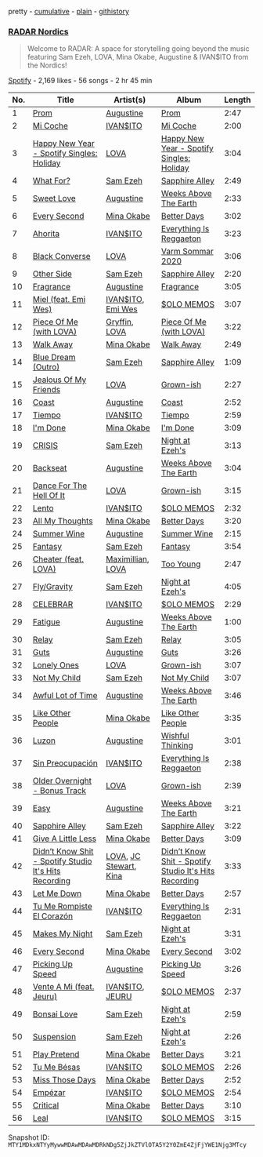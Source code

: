 pretty - [cumulative](/playlists/cumulative/37i9dQZF1DWV7gN1qBoBYg.md) - [plain](/playlists/plain/37i9dQZF1DWV7gN1qBoBYg) - [githistory](https://github.githistory.xyz/mackorone/spotify-playlist-archive/blob/main/playlists/plain/37i9dQZF1DWV7gN1qBoBYg)

### [RADAR Nordics](https://open.spotify.com/playlist/37i9dQZF1DWV7gN1qBoBYg)

> Welcome to RADAR: A space for storytelling going beyond the music featuring Sam Ezeh, LOVA, Mina Okabe, Augustine & IVAN$ITO from the Nordics!

[Spotify](https://open.spotify.com/user/spotify) - 2,169 likes - 56 songs - 2 hr 45 min

| No. | Title | Artist(s) | Album | Length |
|---|---|---|---|---|
| 1 | [Prom](https://open.spotify.com/track/5flMoOfc914PhFtAD8e1gX) | [Augustine](https://open.spotify.com/artist/1esNGCDFDiy6sKEqPhlLb4) | [Prom](https://open.spotify.com/album/35R9EjeVUv2oZBiEur310h) | 2:47 |
| 2 | [Mi Coche](https://open.spotify.com/track/4gkjuwpDV79mAVqqyoeSsD) | [IVAN$ITO](https://open.spotify.com/artist/0cPmSFfjpop7imPVWSk2yc) | [Mi Coche](https://open.spotify.com/album/3GXX4mzpuZaXxbFcQ9aGeW) | 2:00 |
| 3 | [Happy New Year \- Spotify Singles: Holiday](https://open.spotify.com/track/7JGCzG4u3YNom3CTwz2kpr) | [LOVA](https://open.spotify.com/artist/1l2NYhptmHjo64MDOcej1x) | [Happy New Year \- Spotify Singles: Holiday](https://open.spotify.com/album/0lcmBSL5gnznCRwyX6boRL) | 3:04 |
| 4 | [What For?](https://open.spotify.com/track/1HmdMV6AP2ZA01JdgZFf44) | [Sam Ezeh](https://open.spotify.com/artist/5Ys0Puc1F5jOw7EpmhMSTK) | [Sapphire Alley](https://open.spotify.com/album/6logejZ3K4RYStEMnpZ5Gd) | 2:49 |
| 5 | [Sweet Love](https://open.spotify.com/track/1vbVS8vpaFQNjketow7tse) | [Augustine](https://open.spotify.com/artist/1esNGCDFDiy6sKEqPhlLb4) | [Weeks Above The Earth](https://open.spotify.com/album/030P1hbKI1OLAPVpThG5gl) | 2:33 |
| 6 | [Every Second](https://open.spotify.com/track/0GxUJLTF4RanPVwY1YpcZ3) | [Mina Okabe](https://open.spotify.com/artist/5BS8KSKJPeLeXfABQx0bXl) | [Better Days](https://open.spotify.com/album/5SrnJoj6SyYblCwkraKsha) | 3:02 |
| 7 | [Ahorita](https://open.spotify.com/track/6eaupQfbjsvOsTCNqz4SQv) | [IVAN$ITO](https://open.spotify.com/artist/0cPmSFfjpop7imPVWSk2yc) | [Everything Is Reggaeton](https://open.spotify.com/album/3uudLdE8l4cC7ridZzYf0O) | 3:23 |
| 8 | [Black Converse](https://open.spotify.com/track/2NQtXwEgMkIeTiThSdbWPq) | [LOVA](https://open.spotify.com/artist/1l2NYhptmHjo64MDOcej1x) | [Varm Sommar 2020](https://open.spotify.com/album/5bBWHe49fHsZ2vQyPS9gWy) | 3:06 |
| 9 | [Other Side](https://open.spotify.com/track/2FZ2D3fVByioMCHTwXQEhB) | [Sam Ezeh](https://open.spotify.com/artist/5Ys0Puc1F5jOw7EpmhMSTK) | [Sapphire Alley](https://open.spotify.com/album/6logejZ3K4RYStEMnpZ5Gd) | 2:20 |
| 10 | [Fragrance](https://open.spotify.com/track/0Ot8GnwG2tDkJ8R6dgNfbd) | [Augustine](https://open.spotify.com/artist/1esNGCDFDiy6sKEqPhlLb4) | [Fragrance](https://open.spotify.com/album/5vjXjh3E13FFfVKdSccOG8) | 3:05 |
| 11 | [Miel \(feat\. Emi Wes\)](https://open.spotify.com/track/5PuJOlF0TlMzWCeXoRdThH) | [IVAN$ITO](https://open.spotify.com/artist/0cPmSFfjpop7imPVWSk2yc), [Emi Wes](https://open.spotify.com/artist/4FB4F6NV9IMJNc2HmAgiBz) | [$OLO MEMOS](https://open.spotify.com/album/1HEVveDgR4D3nJViD3q9Yq) | 3:07 |
| 12 | [Piece Of Me \(with LOVA\)](https://open.spotify.com/track/5mlNLzIdl6Ae2a4YRphSI4) | [Gryffin](https://open.spotify.com/artist/2ZRQcIgzPCVaT9XKhXZIzh), [LOVA](https://open.spotify.com/artist/1l2NYhptmHjo64MDOcej1x) | [Piece Of Me \(with LOVA\)](https://open.spotify.com/album/3L5V3sfPdsd1SoSWzcW5Xb) | 3:22 |
| 13 | [Walk Away](https://open.spotify.com/track/3XQDYyBoAeP7Agcx4YCwHS) | [Mina Okabe](https://open.spotify.com/artist/5BS8KSKJPeLeXfABQx0bXl) | [Walk Away](https://open.spotify.com/album/2C6u68wrYE0McXsrMRPogc) | 2:49 |
| 14 | [Blue Dream \(Outro\)](https://open.spotify.com/track/0z87dq19ylNYib5WN0HVIn) | [Sam Ezeh](https://open.spotify.com/artist/5Ys0Puc1F5jOw7EpmhMSTK) | [Sapphire Alley](https://open.spotify.com/album/6logejZ3K4RYStEMnpZ5Gd) | 1:09 |
| 15 | [Jealous Of My Friends](https://open.spotify.com/track/7H8VxrYJR2sWWLBrtcmQgt) | [LOVA](https://open.spotify.com/artist/1l2NYhptmHjo64MDOcej1x) | [Grown\-ish](https://open.spotify.com/album/4HsUtIgXcWzJetVBHPybg0) | 2:27 |
| 16 | [Coast](https://open.spotify.com/track/23KRFSsLa3UQ8FMY6KQ63i) | [Augustine](https://open.spotify.com/artist/1esNGCDFDiy6sKEqPhlLb4) | [Coast](https://open.spotify.com/album/4HeAegQf8B2jW03zpL1X0T) | 2:52 |
| 17 | [Tiempo](https://open.spotify.com/track/1jzMvdYPdXJdaDyuPvFNxm) | [IVAN$ITO](https://open.spotify.com/artist/0cPmSFfjpop7imPVWSk2yc) | [Tiempo](https://open.spotify.com/album/2gdBLzUKj1rG32Gy6U18Ce) | 2:59 |
| 18 | [I'm Done](https://open.spotify.com/track/31woMxYB85YfABARqqJm7e) | [Mina Okabe](https://open.spotify.com/artist/5BS8KSKJPeLeXfABQx0bXl) | [I'm Done](https://open.spotify.com/album/7zPEYCY2jACwkAd3SM7qWb) | 3:09 |
| 19 | [CRISIS](https://open.spotify.com/track/43ImePOfnaz2d4YH4mWwyi) | [Sam Ezeh](https://open.spotify.com/artist/5Ys0Puc1F5jOw7EpmhMSTK) | [Night at Ezeh's](https://open.spotify.com/album/0HeJ5vvU2LxmL5QNtCxIrl) | 3:13 |
| 20 | [Backseat](https://open.spotify.com/track/4Sec4YoFHueidjEW8fQDSj) | [Augustine](https://open.spotify.com/artist/1esNGCDFDiy6sKEqPhlLb4) | [Weeks Above The Earth](https://open.spotify.com/album/030P1hbKI1OLAPVpThG5gl) | 3:04 |
| 21 | [Dance For The Hell Of It](https://open.spotify.com/track/1G8nKybzD7qlBxfZYFSybv) | [LOVA](https://open.spotify.com/artist/1l2NYhptmHjo64MDOcej1x) | [Grown\-ish](https://open.spotify.com/album/4HsUtIgXcWzJetVBHPybg0) | 3:15 |
| 22 | [Lento](https://open.spotify.com/track/6ELwRYRmWonbkZWeVx55qV) | [IVAN$ITO](https://open.spotify.com/artist/0cPmSFfjpop7imPVWSk2yc) | [$OLO MEMOS](https://open.spotify.com/album/1HEVveDgR4D3nJViD3q9Yq) | 2:32 |
| 23 | [All My Thoughts](https://open.spotify.com/track/1XUFRMGnLUjESmegODafq9) | [Mina Okabe](https://open.spotify.com/artist/5BS8KSKJPeLeXfABQx0bXl) | [Better Days](https://open.spotify.com/album/5SrnJoj6SyYblCwkraKsha) | 3:20 |
| 24 | [Summer Wine](https://open.spotify.com/track/7b8IcOvAOdaYJEaLW5dv9C) | [Augustine](https://open.spotify.com/artist/1esNGCDFDiy6sKEqPhlLb4) | [Summer Wine](https://open.spotify.com/album/0On0y1iTi5xDGokahA6iMS) | 2:15 |
| 25 | [Fantasy](https://open.spotify.com/track/59fIYH3h8H8ilm9ALt2NUl) | [Sam Ezeh](https://open.spotify.com/artist/5Ys0Puc1F5jOw7EpmhMSTK) | [Fantasy](https://open.spotify.com/album/7ylSy5FAToYyzkH36QBHSQ) | 3:54 |
| 26 | [Cheater \(feat\. LOVA\)](https://open.spotify.com/track/0eAY1xwwdnFv7JcRmgcEkW) | [Maximillian](https://open.spotify.com/artist/2Q9c6ETFOkDDTy53U7DIgr), [LOVA](https://open.spotify.com/artist/1l2NYhptmHjo64MDOcej1x) | [Too Young](https://open.spotify.com/album/5ZfCvmBhlJhVyKFLits0lx) | 2:47 |
| 27 | [Fly/Gravity](https://open.spotify.com/track/2rtr3HuXDjajzmWTe2OUqD) | [Sam Ezeh](https://open.spotify.com/artist/5Ys0Puc1F5jOw7EpmhMSTK) | [Night at Ezeh's](https://open.spotify.com/album/0HeJ5vvU2LxmL5QNtCxIrl) | 4:05 |
| 28 | [CELEBRAR](https://open.spotify.com/track/5ZIU6eFkgCMiZX0ZdPtloV) | [IVAN$ITO](https://open.spotify.com/artist/0cPmSFfjpop7imPVWSk2yc) | [$OLO MEMOS](https://open.spotify.com/album/1HEVveDgR4D3nJViD3q9Yq) | 2:29 |
| 29 | [Fatigue](https://open.spotify.com/track/4scUgWRfSfKejgVgRfz8X7) | [Augustine](https://open.spotify.com/artist/1esNGCDFDiy6sKEqPhlLb4) | [Weeks Above The Earth](https://open.spotify.com/album/030P1hbKI1OLAPVpThG5gl) | 1:00 |
| 30 | [Relay](https://open.spotify.com/track/7cHLutQTiJ5cMfVI5Bg7nQ) | [Sam Ezeh](https://open.spotify.com/artist/5Ys0Puc1F5jOw7EpmhMSTK) | [Relay](https://open.spotify.com/album/43skczn9Io3vAXh97760qM) | 3:05 |
| 31 | [Guts](https://open.spotify.com/track/5cVBkcYGi6aiG4cnTMfN6x) | [Augustine](https://open.spotify.com/artist/1esNGCDFDiy6sKEqPhlLb4) | [Guts](https://open.spotify.com/album/6szOt2A9ABSPorygYiIKY1) | 3:26 |
| 32 | [Lonely Ones](https://open.spotify.com/track/6Mb0OgMvbb7FYQejZ6rusz) | [LOVA](https://open.spotify.com/artist/1l2NYhptmHjo64MDOcej1x) | [Grown\-ish](https://open.spotify.com/album/4HsUtIgXcWzJetVBHPybg0) | 3:07 |
| 33 | [Not My Child](https://open.spotify.com/track/3SDpBsvxo7R9wcDHULaIJV) | [Sam Ezeh](https://open.spotify.com/artist/5Ys0Puc1F5jOw7EpmhMSTK) | [Not My Child](https://open.spotify.com/album/1I1JS370CE43mK9hjYHJxT) | 3:07 |
| 34 | [Awful Lot of Time](https://open.spotify.com/track/2rHwZH39RB1aCRQSQETOzf) | [Augustine](https://open.spotify.com/artist/1esNGCDFDiy6sKEqPhlLb4) | [Weeks Above The Earth](https://open.spotify.com/album/030P1hbKI1OLAPVpThG5gl) | 3:46 |
| 35 | [Like Other People](https://open.spotify.com/track/3ODy4Ut24h55doPIJylVkw) | [Mina Okabe](https://open.spotify.com/artist/5BS8KSKJPeLeXfABQx0bXl) | [Like Other People](https://open.spotify.com/album/0pyUfQ8zGYKA653wLgW6iA) | 3:35 |
| 36 | [Luzon](https://open.spotify.com/track/46vZ6wZNAS60eaQRHhIKNK) | [Augustine](https://open.spotify.com/artist/1esNGCDFDiy6sKEqPhlLb4) | [Wishful Thinking](https://open.spotify.com/album/2EoEQOoH5UuAyY1U690LqO) | 3:01 |
| 37 | [Sin Preocupación](https://open.spotify.com/track/1ERZ1Y2Fgc54Rs09ZvgrNv) | [IVAN$ITO](https://open.spotify.com/artist/0cPmSFfjpop7imPVWSk2yc) | [Everything Is Reggaeton](https://open.spotify.com/album/3uudLdE8l4cC7ridZzYf0O) | 2:38 |
| 38 | [Older Overnight \- Bonus Track](https://open.spotify.com/track/4PkEC6lj6GXgxDyjmG4obk) | [LOVA](https://open.spotify.com/artist/1l2NYhptmHjo64MDOcej1x) | [Grown\-ish](https://open.spotify.com/album/4HsUtIgXcWzJetVBHPybg0) | 2:39 |
| 39 | [Easy](https://open.spotify.com/track/5ltE632wgkwfKTNeDjKeIA) | [Augustine](https://open.spotify.com/artist/1esNGCDFDiy6sKEqPhlLb4) | [Weeks Above The Earth](https://open.spotify.com/album/030P1hbKI1OLAPVpThG5gl) | 3:21 |
| 40 | [Sapphire Alley](https://open.spotify.com/track/5DamCARBr1qv1aiPS2Hip9) | [Sam Ezeh](https://open.spotify.com/artist/5Ys0Puc1F5jOw7EpmhMSTK) | [Sapphire Alley](https://open.spotify.com/album/7swcD8JF9TCG4Qw4UTeFpE) | 3:22 |
| 41 | [Give A Little Less](https://open.spotify.com/track/2UbWpVRTjpWBInJVD86Dgg) | [Mina Okabe](https://open.spotify.com/artist/5BS8KSKJPeLeXfABQx0bXl) | [Better Days](https://open.spotify.com/album/5SrnJoj6SyYblCwkraKsha) | 3:09 |
| 42 | [Didn’t Know Shit \- Spotify Studio It's Hits Recording](https://open.spotify.com/track/60jrv0KF1Uy5upBN8VTUZN) | [LOVA](https://open.spotify.com/artist/1l2NYhptmHjo64MDOcej1x), [JC Stewart](https://open.spotify.com/artist/2TAqN8fwfaKauvviN4pOsv), [Kina](https://open.spotify.com/artist/4qIVPF0s71ZYW3qzhu5GkF) | [Didn’t Know Shit \- Spotify Studio It's Hits Recording](https://open.spotify.com/album/6MGDXlKW5AMEduAezjbQ5f) | 3:33 |
| 43 | [Let Me Down](https://open.spotify.com/track/3I5ZwfMP7m6KOuA2JTchYs) | [Mina Okabe](https://open.spotify.com/artist/5BS8KSKJPeLeXfABQx0bXl) | [Better Days](https://open.spotify.com/album/5SrnJoj6SyYblCwkraKsha) | 2:57 |
| 44 | [Tu Me Rompiste El Corazón](https://open.spotify.com/track/3lVy9WnOeNofJwqIEv7Mx3) | [IVAN$ITO](https://open.spotify.com/artist/0cPmSFfjpop7imPVWSk2yc) | [Everything Is Reggaeton](https://open.spotify.com/album/3uudLdE8l4cC7ridZzYf0O) | 2:31 |
| 45 | [Makes My Night](https://open.spotify.com/track/1rcbA9319YlOcjkzaRJbgb) | [Sam Ezeh](https://open.spotify.com/artist/5Ys0Puc1F5jOw7EpmhMSTK) | [Night at Ezeh's](https://open.spotify.com/album/0HeJ5vvU2LxmL5QNtCxIrl) | 3:31 |
| 46 | [Every Second](https://open.spotify.com/track/6dquCx5KAW5jCgGgoTlghL) | [Mina Okabe](https://open.spotify.com/artist/5BS8KSKJPeLeXfABQx0bXl) | [Every Second](https://open.spotify.com/album/4VLxnKcNSnVyxw4ByPzQVs) | 3:02 |
| 47 | [Picking Up Speed](https://open.spotify.com/track/5VcjWCrAVvsOUQrKDaDI6G) | [Augustine](https://open.spotify.com/artist/1esNGCDFDiy6sKEqPhlLb4) | [Picking Up Speed](https://open.spotify.com/album/5BT0HVK3w86FxUtTyPFyJI) | 3:26 |
| 48 | [Vente A Mi \(feat\. Jeuru\)](https://open.spotify.com/track/5FQb4haunBEG5l3qVUDYOx) | [IVAN$ITO](https://open.spotify.com/artist/0cPmSFfjpop7imPVWSk2yc), [JEURU](https://open.spotify.com/artist/60o3gpHTPIXhyelk1W7SCq) | [$OLO MEMOS](https://open.spotify.com/album/1HEVveDgR4D3nJViD3q9Yq) | 2:37 |
| 49 | [Bonsai Love](https://open.spotify.com/track/0g34K1VMsymkjGyPpeuL0x) | [Sam Ezeh](https://open.spotify.com/artist/5Ys0Puc1F5jOw7EpmhMSTK) | [Night at Ezeh's](https://open.spotify.com/album/0HeJ5vvU2LxmL5QNtCxIrl) | 2:59 |
| 50 | [Suspension](https://open.spotify.com/track/3yPLXJ8tLM2K8FCgCakpTq) | [Sam Ezeh](https://open.spotify.com/artist/5Ys0Puc1F5jOw7EpmhMSTK) | [Night at Ezeh's](https://open.spotify.com/album/0HeJ5vvU2LxmL5QNtCxIrl) | 2:26 |
| 51 | [Play Pretend](https://open.spotify.com/track/1qK2fh2lg1VQxnrt4d0bKo) | [Mina Okabe](https://open.spotify.com/artist/5BS8KSKJPeLeXfABQx0bXl) | [Better Days](https://open.spotify.com/album/5SrnJoj6SyYblCwkraKsha) | 3:21 |
| 52 | [Tu Me Bésas](https://open.spotify.com/track/1fHvIxqkFQdMyirAMPJXzh) | [IVAN$ITO](https://open.spotify.com/artist/0cPmSFfjpop7imPVWSk2yc) | [$OLO MEMOS](https://open.spotify.com/album/1HEVveDgR4D3nJViD3q9Yq) | 2:26 |
| 53 | [Miss Those Days](https://open.spotify.com/track/14CMnDIXlTyuNwpw6fTdMi) | [Mina Okabe](https://open.spotify.com/artist/5BS8KSKJPeLeXfABQx0bXl) | [Better Days](https://open.spotify.com/album/5SrnJoj6SyYblCwkraKsha) | 2:52 |
| 54 | [Empézar](https://open.spotify.com/track/6Xrq0kCFPKmQD5x5vk1qUB) | [IVAN$ITO](https://open.spotify.com/artist/0cPmSFfjpop7imPVWSk2yc) | [$OLO MEMOS](https://open.spotify.com/album/1HEVveDgR4D3nJViD3q9Yq) | 2:54 |
| 55 | [Critical](https://open.spotify.com/track/5RLtXgDduEE3qU2184BYpC) | [Mina Okabe](https://open.spotify.com/artist/5BS8KSKJPeLeXfABQx0bXl) | [Better Days](https://open.spotify.com/album/5SrnJoj6SyYblCwkraKsha) | 3:10 |
| 56 | [Leal](https://open.spotify.com/track/534uRWyOMtDiYTZUSc4eyj) | [IVAN$ITO](https://open.spotify.com/artist/0cPmSFfjpop7imPVWSk2yc) | [$OLO MEMOS](https://open.spotify.com/album/1HEVveDgR4D3nJViD3q9Yq) | 3:15 |

Snapshot ID: `MTY1MDkxNTYyMywwMDAwMDAwMDRkNDg5ZjJkZTVlOTA5Y2Y0ZmE4ZjFjYWE1Njg3MTcy`
